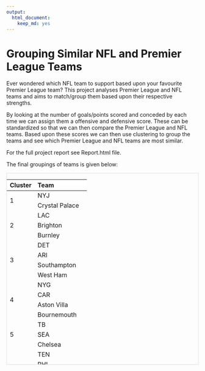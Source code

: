 ```yaml
---
output: 
  html_document:
    keep_md: yes
---
```


<!-- README.md is generated from README.Rmd. Please edit that file -->



# Grouping Similar NFL and Premier League Teams

<!-- badges: start -->
<!-- badges: end -->
Ever wondered which NFL team to support based upon your favourite Premier League team? This project analyses Premier League and NFL teams and aims to match/group them based upon their respective strengths.

By looking at the number of goals/points scored and conceded by each time we can assign them a offensive and defensive score. These can be standardized so that we can then compare the Premier League and NFL teams. Based upon these scores we can then use clustering to group the teams and see which Premier League and NFL teams are most similar.

For the full project report see Report.html file.

The final groupings of teams is given below:

<div style="border: 1px solid #ddd; padding: 0px; overflow-y: scroll; height:500px; "><table class="table" style="margin-left: auto; margin-right: auto;">
 <thead>
  <tr>
   <th style="text-align:left;position: sticky; top:0; background-color: #FFFFFF;"> Cluster </th>
   <th style="text-align:left;position: sticky; top:0; background-color: #FFFFFF;"> Team </th>
  </tr>
 </thead>
<tbody>
  <tr>
   <td style="text-align:left;vertical-align: middle !important;" rowspan="2"> 1 </td>
   <td style="text-align:left;"> NYJ </td>
  </tr>
  <tr>
   
   <td style="text-align:left;"> Crystal Palace </td>
  </tr>
  <tr>
   <td style="text-align:left;vertical-align: middle !important;" rowspan="3"> 2 </td>
   <td style="text-align:left;"> LAC </td>
  </tr>
  <tr>
   
   <td style="text-align:left;"> Brighton </td>
  </tr>
  <tr>
   
   <td style="text-align:left;"> Burnley </td>
  </tr>
  <tr>
   <td style="text-align:left;vertical-align: middle !important;" rowspan="4"> 3 </td>
   <td style="text-align:left;"> DET </td>
  </tr>
  <tr>
   
   <td style="text-align:left;"> ARI </td>
  </tr>
  <tr>
   
   <td style="text-align:left;"> Southampton </td>
  </tr>
  <tr>
   
   <td style="text-align:left;"> West Ham </td>
  </tr>
  <tr>
   <td style="text-align:left;vertical-align: middle !important;" rowspan="4"> 4 </td>
   <td style="text-align:left;"> NYG </td>
  </tr>
  <tr>
   
   <td style="text-align:left;"> CAR </td>
  </tr>
  <tr>
   
   <td style="text-align:left;"> Aston Villa </td>
  </tr>
  <tr>
   
   <td style="text-align:left;"> Bournemouth </td>
  </tr>
  <tr>
   <td style="text-align:left;vertical-align: middle !important;" rowspan="3"> 5 </td>
   <td style="text-align:left;"> TB </td>
  </tr>
  <tr>
   
   <td style="text-align:left;"> SEA </td>
  </tr>
  <tr>
   
   <td style="text-align:left;"> Chelsea </td>
  </tr>
  <tr>
   <td style="text-align:left;vertical-align: middle !important;" rowspan="8"> 6 </td>
   <td style="text-align:left;"> TEN </td>
  </tr>
  <tr>
   
   <td style="text-align:left;"> PHI </td>
  </tr>
  <tr>
   
   <td style="text-align:left;"> GB </td>
  </tr>
  <tr>
   
   <td style="text-align:left;"> MIN </td>
  </tr>
  <tr>
   
   <td style="text-align:left;"> LA </td>
  </tr>
  <tr>
   
   <td style="text-align:left;"> Arsenal </td>
  </tr>
  <tr>
   
   <td style="text-align:left;"> Tottenham </td>
  </tr>
  <tr>
   
   <td style="text-align:left;"> Wolves </td>
  </tr>
  <tr>
   <td style="text-align:left;vertical-align: middle !important;" rowspan="5"> 7 </td>
   <td style="text-align:left;"> BUF </td>
  </tr>
  <tr>
   
   <td style="text-align:left;"> PIT </td>
  </tr>
  <tr>
   
   <td style="text-align:left;"> DEN </td>
  </tr>
  <tr>
   
   <td style="text-align:left;"> CHI </td>
  </tr>
  <tr>
   
   <td style="text-align:left;"> Sheffield United </td>
  </tr>
  <tr>
   <td style="text-align:left;vertical-align: middle !important;" rowspan="6"> 8 </td>
   <td style="text-align:left;"> CIN </td>
  </tr>
  <tr>
   
   <td style="text-align:left;"> JAX </td>
  </tr>
  <tr>
   
   <td style="text-align:left;"> OAK </td>
  </tr>
  <tr>
   
   <td style="text-align:left;"> WAS </td>
  </tr>
  <tr>
   
   <td style="text-align:left;"> Newcastle </td>
  </tr>
  <tr>
   
   <td style="text-align:left;"> Watford </td>
  </tr>
  <tr>
   <td style="text-align:left;vertical-align: middle !important;" rowspan="2"> 9 </td>
   <td style="text-align:left;"> NE </td>
  </tr>
  <tr>
   
   <td style="text-align:left;"> Man United </td>
  </tr>
  <tr>
   <td style="text-align:left;vertical-align: middle !important;" rowspan="5"> 10 </td>
   <td style="text-align:left;"> KC </td>
  </tr>
  <tr>
   
   <td style="text-align:left;"> DAL </td>
  </tr>
  <tr>
   
   <td style="text-align:left;"> NO </td>
  </tr>
  <tr>
   
   <td style="text-align:left;"> SF </td>
  </tr>
  <tr>
   
   <td style="text-align:left;"> Leicester </td>
  </tr>
  <tr>
   <td style="text-align:left;vertical-align: middle !important;" rowspan="3"> 11 </td>
   <td style="text-align:left;"> BAL </td>
  </tr>
  <tr>
   
   <td style="text-align:left;"> Liverpool </td>
  </tr>
  <tr>
   
   <td style="text-align:left;"> Man City </td>
  </tr>
  <tr>
   <td style="text-align:left;vertical-align: middle !important;" rowspan="5"> 12 </td>
   <td style="text-align:left;"> CLE </td>
  </tr>
  <tr>
   
   <td style="text-align:left;"> HOU </td>
  </tr>
  <tr>
   
   <td style="text-align:left;"> IND </td>
  </tr>
  <tr>
   
   <td style="text-align:left;"> ATL </td>
  </tr>
  <tr>
   
   <td style="text-align:left;"> Everton </td>
  </tr>
  <tr>
   <td style="text-align:left;vertical-align: middle !important;" rowspan="2"> 13 </td>
   <td style="text-align:left;"> MIA </td>
  </tr>
  <tr>
   
   <td style="text-align:left;"> Norwich </td>
  </tr>
</tbody>
</table></div>

